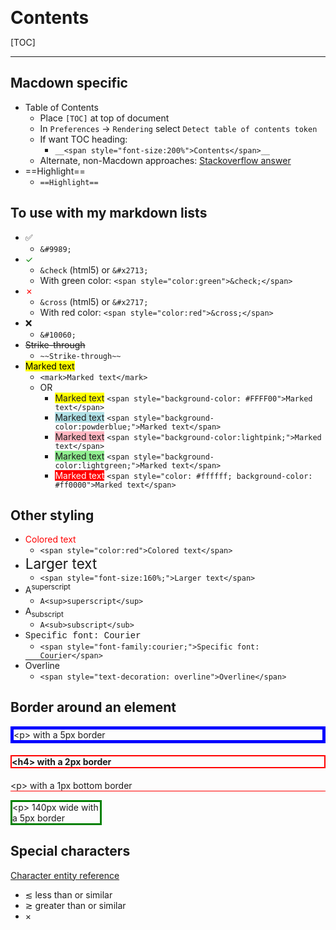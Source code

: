 __<span style="font-size:200%">Contents</span>__

[TOC]

---

## Macdown specific

- Table of Contents
    - Place `[TOC]` at top of document
    - In `Preferences` &rarr; `Rendering` select `Detect table of contents token`
    - If want TOC heading:
        - `__<span style="font-size:200%">Contents</span>__`
    - Alternate, non-Macdown approaches: [Stackoverflow answer](http://stackoverflow.com/questions/11948245/markdown-to-create-pages-and-table-of-contents)
- ==Highlight==
    - `==Highlight==`

## To use with my markdown lists

- &#9989;
    - `&#9989;`
- <span style="color:green">&check;</span>
    - `&check` (html5) or `&#x2713;`
    - With green color: `<span style="color:green">&check;</span>`
- <span style="color:red">&cross;</span>
    - `&cross` (html5) or `&#x2717;`
    - With red color: `<span style="color:red">&cross;</span>`
- &#10060;
    - `&#10060;`
- ~~Strike-through~~
    - `~~Strike-through~~`
- <mark>Marked text</mark>
    - `<mark>Marked text</mark>`
    - OR
        - <span style="background-color: #FFFF00">Marked text</span> `<span style="background-color: #FFFF00">Marked text</span>`
        - <span style="background-color:powderblue;">Marked text</span> `<span style="background-color:powderblue;">Marked text</span>`
        - <span style="background-color:lightpink;">Marked text</span> `<span style="background-color:lightpink;">Marked text</span>`
        - <span style="background-color:lightgreen;">Marked text</span> `<span style="background-color:lightgreen;">Marked text</span>`
        - <span style="color: #ffffff; background-color: #ff0000">Marked text</span> `<span style="color: #ffffff; background-color: #ff0000">Marked text</span>`



## Other styling

- <span style="color:red">Colored text</span>
    - `<span style="color:red">Colored text</span>`
- <span style="font-size:160%;">Larger text</span>
    - `<span style="font-size:160%;">Larger text</span>`
- A<sup>superscript</sup>
    - `A<sup>superscript</sup>`
- A<sub>subscript</sub>
    - `A<sub>subscript</sub>`
- <span style="font-family:courier;">Specific font: Courier</span>
    - `<span style="font-family:courier;">Specific font: Courier</span>`
- <span style="text-decoration: overline">Overline</span>
    - `<span style="text-decoration: overline">Overline</span>`

## Border around an element

<p style="border: blue 5px solid">&lt;p&gt; with a 5px border</p>

<h4 style="border: red 2px solid">&lt;h4&gt; with a 2px border</h4>

<p style="border-bottom: red 1px solid">&lt;p&gt; with a 1px bottom border</p>

<p style="border: green 3px solid;width: 140px">&lt;p&gt; 140px wide with a 5px border</p>


## Special characters

[Character entity reference](https://dev.w3.org/html5/html-author/charref?t=1&cn=ZmxleGlibGVfcmVjc18y&iid=90409a87c37e453f94107944cfe07dfc&uid=514536360&nid=244+272699400)

- &lsim; less than or similar
- &gsim; greater than or similar
- &times;

